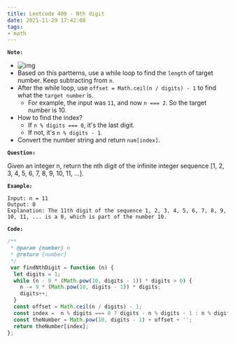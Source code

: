```yaml
---
title: Leetcode 400 - Nth digit
date: 2021-11-29 17:42:08
tags:
- math
---
```

**`Note:`**
- ![img](https://i.imgur.com/5a5v0zg.png)
- Based on this partterns, use a while loop to find the `length` of target number. Keep subtracting from `n`.
- After the while loop, use `offset = Math.ceil(n / digits) - 1` to find what the `target number` is.
  - For example, the input was `11`, and now `n === 2`. So the target number is 10.
- How to find the index?
  - If `n % digits === 0`, it's the last digit.
  - If not, it's `n % digits - 1`.
- Convert the number string and return `num[index]`.

**`Question:`**

Given an integer n, return the nth digit of the infinite integer sequence [1, 2, 3, 4, 5, 6, 7, 8, 9, 10, 11, ...].

**`Example:`**
```
Input: n = 11
Output: 0
Explanation: The 11th digit of the sequence 1, 2, 3, 4, 5, 6, 7, 8, 9, 10, 11, ... is a 0, which is part of the number 10.
```

**`Code:`**
```javascript
/**
 * @param {number} n
 * @return {number}
 */
 var findNthDigit = function (n) {
  let digits = 1;
  while (n - 9 * (Math.pow(10, digits - 1)) * digits > 0) {
    n -= 9 * (Math.pow(10, digits - 1)) * digits;
    digits++;
  }
  const offset = Math.ceil(n / digits) - 1;
  const index =  n % digits === 0 ? digits - n % digits - 1 : n % digits - 1;
  const theNumber = Math.pow(10, digits - 1) + offset + '';
  return theNumber[index];
};
```